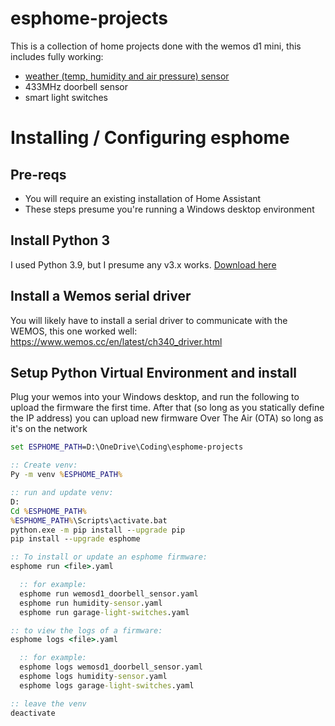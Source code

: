 # esphome-projects

This is a collection of home projects done with the wemos d1 mini, this includes fully working:
 - [weather (temp, humidity and air pressure) sensor](weather-sensor.md)
 - 433MHz doorbell sensor
 - smart light switches



# Installing / Configuring esphome

## Pre-reqs
- You will require an existing installation of Home Assistant
- These steps presume you're running a Windows desktop environment

## Install Python 3
I used Python 3.9, but I presume any v3.x works.  [Download here](https://www.python.org/downloads/)

## Install a Wemos serial driver
You will likely have to install a serial driver to communicate with the WEMOS, this one worked well:
https://www.wemos.cc/en/latest/ch340_driver.html

## Setup Python Virtual Environment and install 
Plug your wemos into your Windows desktop, and run the following to upload the firmware the first time. After that (so long as you statically define the IP address) you can upload new firmware Over The Air (OTA) so long as it's on the network

``` cmd
set ESPHOME_PATH=D:\OneDrive\Coding\esphome-projects

:: Create venv:
Py -m venv %ESPHOME_PATH%

:: run and update venv:
D:
Cd %ESPHOME_PATH%
%ESPHOME_PATH%\Scripts\activate.bat
python.exe -m pip install --upgrade pip
pip install --upgrade esphome

:: To install or update an esphome firmware:
esphome run <file>.yaml

  :: for example:
  esphome run wemosd1_doorbell_sensor.yaml
  esphome run humidity-sensor.yaml
  esphome run garage-light-switches.yaml

:: to view the logs of a firmware: 
esphome logs <file>.yaml

  :: for example:
  esphome logs wemosd1_doorbell_sensor.yaml
  esphome logs humidity-sensor.yaml
  esphome logs garage-light-switches.yaml

:: leave the venv
deactivate

```